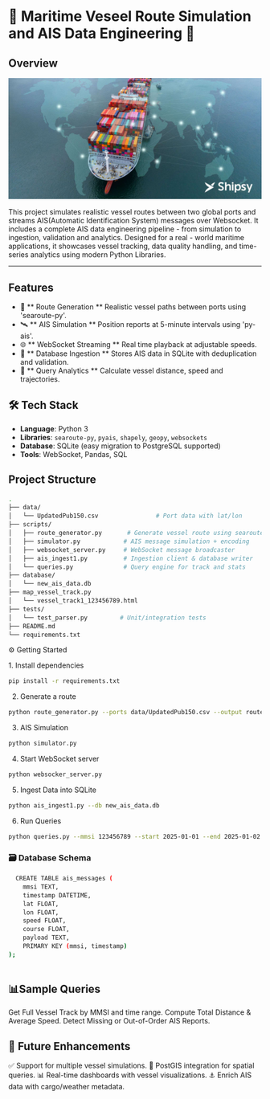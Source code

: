 # 🌊 Maritime Veseel Route Simulation and AIS Data Engineering 🚢

## Overview

![alt text](image.png)

This project simulates realistic vessel routes between two global ports and streams AIS(Automatic Identification System) messages over Websocket. It includes a complete AIS data engineering pipeline - from simulation to ingestion, validation and analytics.
Designed for a real - world maritime applications, it showcases vessel tracking, data quality handling, and time-series analytics using modern Python Libraries.

---

## Features

- 🔄 ** Route Generation ** Realistic vessel paths between ports using 'searoute-py'.
- 🛰️ ** AIS Simulation ** Position reports at 5-minute intervals using 'py-ais'.
- 🌐 ** WebSocket Streaming ** Real time playback at adjustable speeds.
- 💾 ** Database Ingestion ** Stores AIS data in SQLite with deduplication and validation.
- 🧮 ** Query Analytics ** Calculate vessel distance, speed and trajectories.

## 🛠️ Tech Stack

- **Language**: Python 3
- **Libraries**: `searoute-py`, `pyais`, `shapely`, `geopy`, `websockets`
- **Database**: SQLite (easy migration to PostgreSQL supported)
- **Tools**: WebSocket, Pandas, SQL

## Project Structure

````bash
.
├── data/
│   └── UpdatedPub150.csv                # Port data with lat/lon
├── scripts/
│   ├── route_generator.py       # Generate vessel route using searoute
│   ├── simulator.py            # AIS message simulation + encoding
│   ├── websocket_server.py     # WebSocket message broadcaster
│   ├── ais_ingest1.py          # Ingestion client & database writer
│   └── queries.py              # Query engine for track and stats
├── database/
│   └── new_ais_data.db
├── map_vessel_track.py
│   └── vessel_track1_123456789.html  
├── tests/
│   └── test_parser.py         # Unit/integration tests
├── README.md
└── requirements.txt
````
⚙️ Getting Started

1️. Install dependencies
````bash
pip install -r requirements.txt 
````
2. Generate a route
````bash
python route_generator.py --ports data/UpdatedPub150.csv --output route_output.json
````
3. AIS Simulation
````bash
python simulator.py
````
4. Start WebSocket server
````bash
python websocker_server.py
````
5. Ingest Data into SQLite
````bash
python ais_ingest1.py --db new_ais_data.db
````
6. Run Queries
````bash
python queries.py --mmsi 123456789 --start 2025-01-01 --end 2025-01-02

````

  ### 🗃️ Database Schema
````bash
  CREATE TABLE ais_messages (
    mmsi TEXT, 
    timestamp DATETIME, 
    lat FLOAT, 
    lon FLOAT, 
    speed FLOAT, 
    course FLOAT, 
    payload TEXT, 
    PRIMARY KEY (mmsi, timestamp)
);
 
````

## 📊Sample Queries

Get Full Vessel Track by MMSI and time range.
Compute Total Distance & Average Speed.
Detect Missing or Out-of-Order AIS Reports.

## 🎯 Future Enhancements

✅ Support for multiple vessel simulations.
📍 PostGIS integration for spatial queries.
📊 Real-time dashboards with vessel visualizations.
⚓ Enrich AIS data with cargo/weather metadata.
























